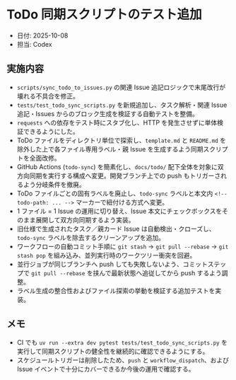 # ToDo 同期スクリプトのテスト追加

- 日付: 2025-10-08
- 担当: Codex

## 実施内容
- `scripts/sync_todo_to_issues.py` の関連 Issue 追記ロジックで末尾改行が壊れる不具合を修正。
- `tests/test_todo_sync_scripts.py` を新規追加し、タスク解析・関連 Issue 追記・Issues からのブロック生成を検証する自動テストを整備。
- `requests` への依存をテスト時にスタブ化し、HTTP を発生させずに単体検証できるようにした。
- ToDo ファイルをディレクトリ単位で探索し、`template.md` と `README.md` を除外した上で各ファイル専用ラベル・親 Issue を生成するよう同期スクリプトを全面改修。
- GitHub Actions (`todo-sync`) を簡素化し、`docs/todo/` 配下全体を対象に双方向同期を実行する構成へ変更。開発ブランチ上での push もトリガーされるよう分岐条件を撤廃。
- ToDo ファイルごとの固有ラベルを廃止し、`todo-sync` ラベルと本文内 `<!-- todo-path: ... -->` マーカーで紐付ける方式へ変更。
- 1 ファイル = 1 Issue の運用に切り替え、Issue 本文にチェックボックスをそのまま展開して双方向同期するよう実装。
- 旧仕様で生成されたタスク／親カード Issue は自動検出・クローズし、`todo-sync` ラベルを除去するクリーンアップを追加。
- ワークフローの自動コミット手順に `git stash` → `git pull --rebase` → `git stash pop` を組み込み、並列実行時のワークツリー衝突を回避。
- 並行ジョブが同じブランチへ push しても失敗しないよう、コミットステップで `git pull --rebase` を挟んで最新状態へ追従してから push するよう調整。
- ラベル生成の整合性およびファイル探索の挙動を検証する追加テストを実装。

## メモ
- CI でも `uv run --extra dev pytest tests/test_todo_sync_scripts.py` を実行して同期スクリプトの健全性を継続的に確認できるようにする。
- スケジュールトリガーは削除したため、`push` と `workflow_dispatch`、および Issue イベントで十分にカバーできるか今後の運用で確認する。
